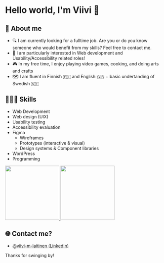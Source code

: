 <h1>Hello world, I'm Viivi 👋</h1>

<h2>🌟 About me</h2>
<ul>
  <li>🔍 I am currently looking for a fulltime job. Are you or do you know someone who would benefit from my skills? Feel free to contact me. </li>
  <li>🌱 I am particularly interested in Web development and Usability/Accessibility related roles!</li>
  <li>🎮 In my free time, I enjoy playing video games, cooking, and doing arts and crafts</li>
  <li>🗺️ I am fluent in Finnish 🇫🇮 and English 🇬🇧 + basic undertanding of Swedish 🇸🇪 </li>
</ul>

<h2>👩🏽‍💻 Skills</h2>
<ul>
  <li>Web Development</li>
  <li>Web design (UIX)</li>
  <li>Usability testing</li>
  <li>Accessibility evaluation</li>
  <li>Figma
    <ul>
      <li>Wireframes</li>
      <li>Prototypes (interactive & visual)</li>
      <li>Design systems & Component libraries</li>
    </ul>
  </li>
  <li>WordPress</li>
  <li>Programming</li>
</ul>
<p>
  <a href="https://git.io/streak-stats">
    <img height="175em" src="https://streak-stats.demolab.com/?user=laivii">
  </a>
  <a href="https://github-readme-stats.vercel.app/api/top-langs/?username=laivii">
    <img height="175em" src="https://github-readme-stats.vercel.app/api/top-langs/?username=laivii&layout=compact"/>
    <!--<img height="175em" src="https://github-readme-stats.vercel.app/api?username=laivii&show_icons=true"/>-->
  </a>
</p>   

<h2>🌐 Contact me?</h2>
<ul>
  <li><a href="https://www.linkedin.com/in/viivi-m-laitinen/"> @viivi-m-laitinen (LinkedIn)</a></li>
</ul>

<p>Thanks for swinging by!</p>
